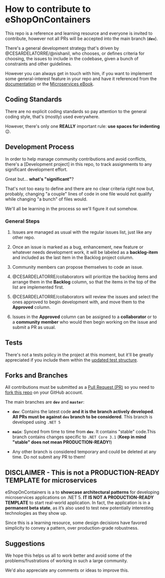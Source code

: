 # How to contribute to eShopOnContainers

This repo is a reference and learning resource and everyone is invited to contribute, however not all PRs will be accepted into the main branch (**`dev`**).

There's a general development strategy that's driven by @CESARDELATORRE/@nishanil, who chooses, or defines criteria for choosing, the issues to include in the codebase, given a bunch of constraints and other guidelines.

However you can always get in touch with him, if you want to implement some general-interest feature in your repo and have it referenced from the [documentation](https://docs.microsoft.com/dotnet/standard/microservices-architecture/) or the [Microservices eBook](https://aka.ms/microservicesebook/).

## Coding Standards

There are no explicit coding standards so pay attention to the general coding style, that's (mostly) used everywhere.

However, there's only one **REALLY** important rule: **use spaces for indenting** 😉.

## Development Process

In order to help manage community contributions and avoid conflicts, there's a [Development project] in this repo, to track assignments to any significant development effort.

Great but... **what's "significant"**? 

That's not too easy to define and there are no clear criteria right now but, probably, changing "a couple" lines of code in one file would not qualify while changing "a bunch" of files would.

We'll all be learning in the process so we'll figure it out somehow.

### General Steps

1. Issues are managed as usual with the regular issues list, just like any other repo.

2. Once an issue is marked as a bug, enhancement, new feature or whatever needs development work, it will be labeled as a **backlog-item** and included as the last item in the Backlog project column.

3. Community members can propose themselves to code an issue.

4. @CESARDELATORRE/collaborators will prioritize the backlog items and arrange them in the **Backlog** column, so that the items in the top of the list are implemented first.

5. @CESARDELATORRE/collaborators will review the issues and select the ones approved to begin development with, and move them to the **Approved** column.

6. Issues in the **Approved** column can be assigned to a **collaborator** or to a **community member** who would then begin working on the issue and submit a PR as usual.

## Tests

There's not a tests policy in the project at this moment, but it'll be greatly appreciated if you include them within the [updated test structure](./test/readme.md).

## Forks and Branches

All contributions must be submitted as a [Pull Request (PR)](https://help.github.com/articles/about-pull-requests/) so you need to [fork this repo](https://help.github.com/articles/fork-a-repo/) on your GitHub account.

The main branches are **`dev`** and **`master`**:

- **`dev`**: Contains the latest code **and it is the branch actively developed**.  
**All PRs must be against `dev` branch to be considered**. This branch is developed using `.NET 5`

- **`main`**: Synced from time to time from **`dev`**. It contains "stable" code.This branch contains changes specific to `.NET Core 3.1` (**Keep in mind "stable" does not mean PRODUCTION-READY!**)

- Any other branch is considered temporary and could be deleted at any time. Do not submit any PR to them!

## DISCLAIMER - This is not a PRODUCTION-READY TEMPLATE for microservices
eShopOnContainers is a   to **showcase architectural patterns** for developing microservices applications on .NET 5. **IT IS NOT A PRODUCTION-READY TEMPLATE** to start real-world application. In fact, the application is in a **permanent beta state**, as it’s also used to test new potentially interesting technologies as they show up.

Since this is a learning resource, some design decisions have favored simplicity to convey a pattern, over production-grade robustness.

## Suggestions

We hope this helps us all to work better and avoid some of the problems/frustrations of working in such a large community.

We'd also appreciate any comments or ideas to improve this.

